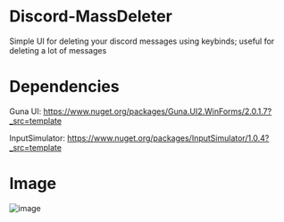 # Discord-MassDeleter
Simple UI for deleting your discord messages using keybinds; useful for deleting a lot of messages                                                                                                         

# Dependencies
Guna UI: https://www.nuget.org/packages/Guna.UI2.WinForms/2.0.1.7?_src=template                                                                                           

InputSimulator: https://www.nuget.org/packages/InputSimulator/1.0.4?_src=template

# Image
![image](https://user-images.githubusercontent.com/75084509/122310043-7fabec80-cedd-11eb-8010-78d686a46759.png)
